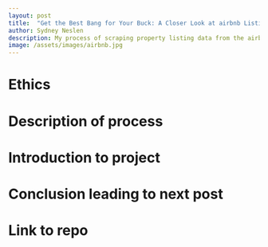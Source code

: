```yaml
---
layout: post
title:  "Get the Best Bang for Your Buck: A Closer Look at airbnb Listings in Provo, UT"
author: Sydney Neslen
description: My process of scraping property listing data from the airbnb website. 
image: /assets/images/airbnb.jpg
---
```


# Ethics
# Description of process
# Introduction to project
# Conclusion leading to next post
# Link to repo